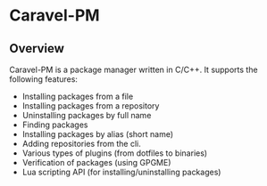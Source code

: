 # Caravel-PM

## Overview

Caravel-PM is a package manager written in C/C++. It supports the following features:

- Installing packages from a file
- Installing packages from a repository
- Uninstalling packages by full name
- Finding packages
- Installing packages by alias (short name)
- Adding repositories from the cli.
- Various types of plugins (from dotfiles to binaries)
- Verification of packages (using GPGME)
- Lua scripting API (for installing/uninstalling packages)



